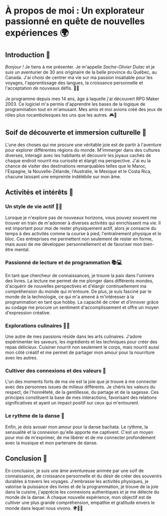 # À propos de moi : Un explorateur passionné en quête de nouvelles expériences 🌍

## Introduction 👋

<div class="pixel-portrait-container">
    <p><em>Bonjour !</em> Je tiens à me présenter. Je m'appelle <em style="color:var(--highlight-2)">Sacha-Olivier Dulac</em> et je suis un aventurier de 30 ans originaire de la belle province du Québec, au Canada. J'ai choisi de centrer ma vie sur ma passion insatiable pour les voyages, l'apprentissage des langues, la croissance personnelle et l'acceptation de nouveaux défis. 🌱🚀<br><br>Je
    programme depuis mes 14 ans, âge à laquelle j'ai découvert RPG Maker 2003. Ce logiciel m'a permis d'apprendre les bases de la logique de programmation tout en m'amusant. Mes amis et moi avions créé des jeux de rôles plus rocambolesques les uns que les autres. 🎮🚀</p>
    <span class="portrait-image-holder">
        <span class="pixel-portrait"></span>
    </span>
</div>

## Soif de découverte et immersion culturelle 🧭

L'une des choses qui me procure une véritable joie est de partir à l'aventure pour explorer différentes régions du monde. M'immerger dans des cultures diverses, interagir avec les habitants et découvrir les joyaux cachés de chaque endroit nourrit ma curiosité et élargit ma perspective. J'ai eu la chance de visiter des destinations remarquables telles que le Maroc, l'Espagne, la Nouvelle-Zélande, l'Australie, le Mexique et le Costa Rica, chacune laissant une empreinte indélébile sur mon âme.

## Activités et intérêts 🌟

### Un style de vie actif 🏃‍♂️

Lorsque je n'explore pas de nouveaux horizons, vous pouvez souvent me trouver en train de m'adonner à diverses activités qui enrichissent ma vie. Il est important pour moi de rester physiquement actif, alors je consacre du temps à des activités comme la course à pied, l'entraînement physique et le bloc. Ces entreprises me permettent non seulement de rester en forme, mais aussi de me développer personnellement et de favoriser mon bien-être mental.

### Passionné de lecture et de programmation 📚💻

En tant que chercheur de connaissances, je trouve la paix dans l'univers des livres. La lecture me permet de me plonger dans différents mondes, d'acquérir de nouvelles perspectives et d'élargir continuellement ma compréhension du monde qui m'entoure. De plus, je suis fasciné par le monde de la technologie, ce qui m'a amené à m'intéresser à la programmation en tant que hobby. La capacité de créer et d'innover grâce au codage me procure un sentiment d'accomplissement et offre un moyen d'expression créative.

### Explorations culinaires 🍳🍲

Une autre de mes passions réside dans les arts culinaires. J'adore expérimenter les saveurs, les ingrédients et les techniques pour créer des repas délicieux. Cuisiner nourrit non seulement le corps, mais nourrit aussi mon côté créatif et me permet de partager mon amour pour la nourriture avec les autres.

### Cultiver des connexions et des valeurs 🤝

L'un des moments forts de ma vie est la joie que je trouve à me connecter avec des personnes issues de milieux différents. Je chéris les valeurs du respect, de l'honnêteté, de la gentillesse, du partage et de la sagesse. Ces principes constituent la base de mes interactions, favorisant des relations significatives et ayant un impact positif sur ceux qui m'entourent.

### Le rythme de la danse 💃

Enfin, je dois avouer mon amour pour la danse bachata. Le rythme, la sensualité et la connexion qu'elle apporte me captivent. C'est un moyen pour moi de m'exprimer, de me libérer et de me connecter profondément avec la musique et mon partenaire de danse.

## Conclusion 🎉

En conclusion, je suis une âme aventureuse animée par une soif de connaissance, de croissance personnelle et du désir de créer des souvenirs durables à travers les voyages. J'embrasse les activités physiques, je valorise la puissance des livres et de la programmation, je trouve de la joie dans la cuisine, j'apprécie les connexions authentiques et je me délecte du monde de la danse. À chaque nouvelle expérience, mon objectif est de cultiver une plus grande compréhension, empathie et gratitude envers le monde dans lequel nous vivons. 🌍💖🙏